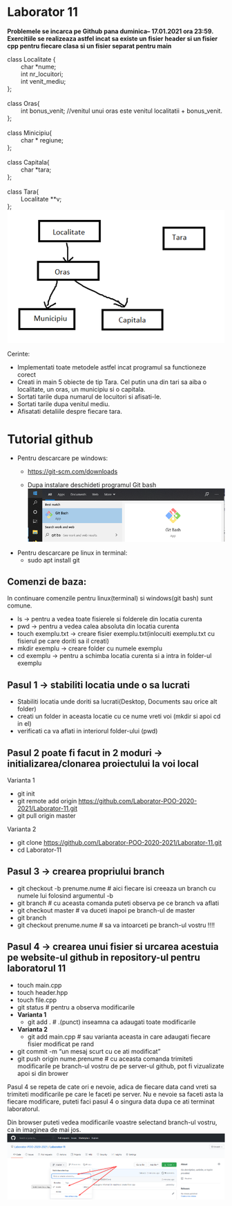 # **Laborator 11**

**Problemele se incarca pe Github pana duminica– 17.01.2021 ora 23:59.\
Exercitiile se realizeaza astfel incat sa existe un fisier header si un fisier cpp pentru fiecare clasa si un fisier separat pentru main**


class Localitate {\
&nbsp;&nbsp;&nbsp;&nbsp;&nbsp;&nbsp;&nbsp;&nbsp;char *nume;\
&nbsp;&nbsp;&nbsp;&nbsp;&nbsp;&nbsp;&nbsp;&nbsp;int nr_locuitori;\
&nbsp;&nbsp;&nbsp;&nbsp;&nbsp;&nbsp;&nbsp;&nbsp;int venit_mediu;\
};\
\
class Oras{\
&nbsp;&nbsp;&nbsp;&nbsp;&nbsp;&nbsp;&nbsp;&nbsp;int bonus_venit; //venitul unui oras este venitul localitatii + bonus_venit.\
};\
\
class Minicipiu{\
&nbsp;&nbsp;&nbsp;&nbsp;&nbsp;&nbsp;&nbsp;&nbsp;char * regiune;\
};\
\
class Capitala{\
&nbsp;&nbsp;&nbsp;&nbsp;&nbsp;&nbsp;&nbsp;&nbsp;char *tara;\
};\
\
class Tara{\
&nbsp;&nbsp;&nbsp;&nbsp;&nbsp;&nbsp;&nbsp;&nbsp;Localitate **v;\
};\
![alt text](https://github.com/Laborator-POO-2020-2021/Laborator-11/blob/master/Screenshot_3.png)

Cerinte:
- Implementati toate metodele astfel incat programul sa functioneze corect
- Creati in main 5 obiecte de tip Tara. Cel putin una din tari sa aiba o localitate, un oras, un municipiu si o capitala.
- Sortati tarile dupa numarul de locuitori si afisati-le.
- Sortati tarile dupa venitul mediu.
- Afisatati detaliile despre fiecare tara.


    

# Tutorial github

 - Pentru descarcare pe windows:
   - https://git-scm.com/downloads

   - Dupa instalare deschideti programul Git bash
![alt text](https://github.com/Laborator-POO-2020-2021/Laborator-11/blob/master/Screenshot_1.png)
 - Pentru descarcare pe linux in terminal:
   - sudo apt install git

## Comenzi de baza:
In continuare comenzile pentru linux(terminal) si windows(git bash) sunt comune.
- ls -> pentru a vedea toate fisierele si folderele din locatia curenta
- pwd -> pentru a vedea calea absoluta din locatia curenta
- touch exemplu.txt -> creare fisier exemplu.txt(inlocuiti exemplu.txt cu fisierul pe care doriti sa il creati)
- mkdir exemplu -> creare folder cu numele exemplu
- cd exemplu -> pentru a schimba locatia curenta si a intra in folder-ul exemplu

## Pasul 1 -> stabiliti locatia unde o sa lucrati
- Stabiliti locatia unde doriti sa lucrati(Desktop, Documents sau orice alt folder)
- creati un folder in aceasta locatie cu ce nume vreti voi (mkdir si apoi cd in el)
- verificati ca va aflati in interiorul folder-ului (pwd)

## Pasul 2 poate fi facut in 2 moduri -> initializarea/clonarea proiectului la voi local
Varianta 1
- git init
- git remote add origin https://github.com/Laborator-POO-2020-2021/Laborator-11.git
- git pull origin master

Varianta 2
- git clone https://github.com/Laborator-POO-2020-2021/Laborator-11.git
- cd Laborator-11

## Pasul 3 -> crearea propriului branch
- git checkout -b prenume.nume # aici fiecare isi creeaza un branch cu numele lui folosind argumentul -b
- git branch # cu aceasta comanda puteti observa pe ce branch va aflati
- git checkout master # va duceti inapoi pe branch-ul de master
- git branch
- git checkout prenume.nume # sa va intoarceti pe branch-ul vostru !!!!

## Pasul 4 -> crearea unui fisier si urcarea acestuia pe website-ul github in repository-ul pentru laboratorul 11
- touch main.cpp
- touch header.hpp
- touch file.cpp
- git status # pentru a observa modificarile
- **Varianta 1**
    - git add . # .(punct) inseamna ca adaugati toate modificarile
- **Varianta 2**
    - git add main.cpp # sau varianta aceasta in care adaugati fiecare fisier modificat pe rand
- git commit -m “un mesaj scurt cu ce ati modificat”
- git push origin nume.prenume # cu aceasta comanda trimiteti modificarile pe branch-ul vostru de pe server-ul github, pot fi vizualizate apoi si din brower

Pasul 4 se repeta de cate ori e nevoie, adica de fiecare data cand vreti sa trimiteti modificarile pe care le faceti pe server.
Nu e nevoie sa faceti asta la fiecare modificare, puteti faci pasul 4 o singura data dupa ce ati terminat laboratorul.

Din browser puteti vedea modificarile voastre selectand branch-ul vostru, ca in imaginea de mai jos.
![alt text](https://github.com/Laborator-POO-2020-2021/Laborator-11/blob/master/Screenshot_2.png)
